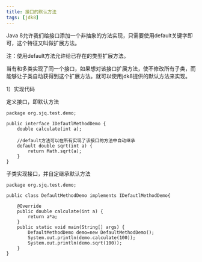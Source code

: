 ```yaml
---
title: 接口的默认方法
tags: [jdk8]
---
```


Java 8允许我们给接口添加一个非抽象的方法实现，只需要使用default关键字即可，这个特征又叫做扩展方法。

注：使用default方法允许给已存在的类型扩展方法。

当有和多类实现了同一个接口，如果想对该接口扩展方法，使不修改所有子类，而能够让子类自动获得到这个扩展方法。就可以使用jdk8提供的默认方法来实现。

1）实现代码

定义接口，即默认方法

```
package org.sjq.test.demo;

public interface IDefautlMethodDemo {
    double calculate(int a);

    //default方法可以在所有实现了该接口的方法中自动继承
    default double sqrt(int a) {
        return Math.sqrt(a);
    }
}
```

子类实现接口，并自定继承默认方法

```
package org.sjq.test.demo;

public class DefaultMethodDemo implements IDefautlMethodDemo{

    @Override
    public double calculate(int a) {
        return a*a;
    }
    public static void main(String[] args) {
        DefaultMethodDemo demo=new DefaultMethodDemo();
        System.out.println(demo.calculate(100));
        System.out.println(demo.sqrt(100));
    }
}
```